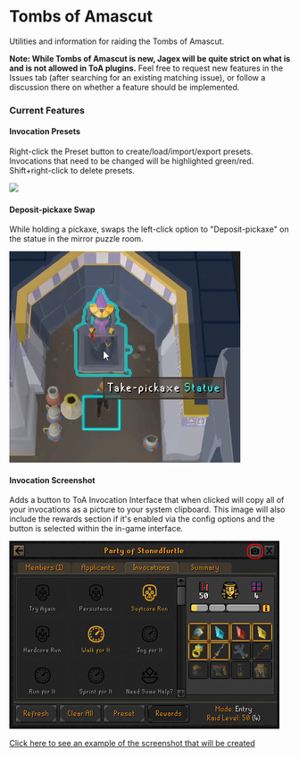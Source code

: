 # Tombs of Amascut

Utilities and information for raiding the Tombs of Amascut.

**Note: While Tombs of Amascut is new, Jagex will be quite strict on what is and is not allowed in ToA plugins.**
Feel free to request new features in the Issues tab (after searching for an existing matching issue),
or follow a discussion there on whether a feature should be implemented.

### Current Features

#### Invocation Presets

Right-click the Preset button to create/load/import/export presets.
Invocations that need to be changed will be highlighted green/red.
Shift+right-click to delete presets.

![](docs/invocation-presets.gif)

#### Deposit-pickaxe Swap

While holding a pickaxe, swaps the left-click option to "Deposit-pickaxe"
on the statue in the mirror puzzle room.

![](docs/deposit-pickaxe.gif)

#### Invocation Screenshot
Adds a button to ToA Invocation Interface that when clicked will copy all of your invocations as a picture to your system clipboard.
This image will also include the rewards section if it's enabled via the config options and the button is selected within the in-game interface.

![](docs/screenshot-button.png)

[Click here to see an example of the screenshot that will be created](docs/screenshot-example)
